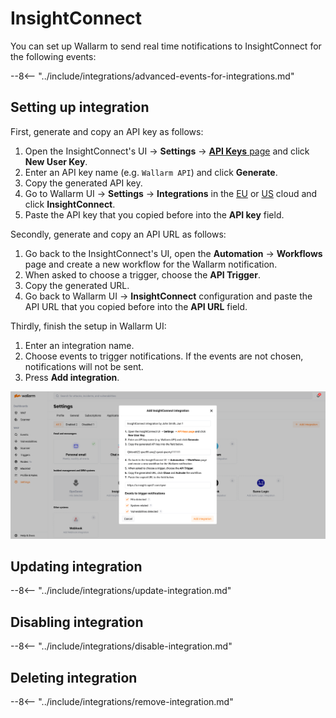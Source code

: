 # InsightConnect

You can set up Wallarm to send real time notifications to InsightConnect for the following events:

--8<-- "../include/integrations/advanced-events-for-integrations.md"

## Setting up integration

First, generate and copy an API key as follows:

1. Open the InsightConnect's UI → **Settings** → [**API Keys** page](https://insight.rapid7.com/platform#/apiKeyManagement) and click **New User Key**.
2. Enter an API key name (e.g. `Wallarm API`) and click **Generate**.
3. Copy the generated API key.
4. Go to Wallarm UI → **Settings** → **Integrations** in the [EU](https://my.wallarm.com/settings/integrations/) or [US](https://us1.my.wallarm.com/settings/integrations/) cloud and click **InsightConnect**.
4. Paste the API key that you copied before into the **API key** field.

Secondly, generate and copy an API URL as follows:

1. Go back to the InsightConnect's UI, open the **Automation** → **Workflows** page and create a new workflow for the Wallarm notification.
2. When asked to choose a trigger, choose the **API Trigger**.
3. Copy the generated URL.
4. Go back to Wallarm UI → **InsightConnect** configuration and paste the API URL that you copied before into the **API URL** field.

Thirdly, finish the setup in Wallarm UI:

1. Enter an integration name.
2. Choose events to trigger notifications. If the events are not chosen, notifications will not be sent.
3. Press **Add integration**.

![!InsightConnect integration](../../../images/user-guides/settings/integrations/add-insightconnect-integration.png)

## Updating integration

--8<-- "../include/integrations/update-integration.md"

## Disabling integration

--8<-- "../include/integrations/disable-integration.md"

## Deleting integration

--8<-- "../include/integrations/remove-integration.md"
